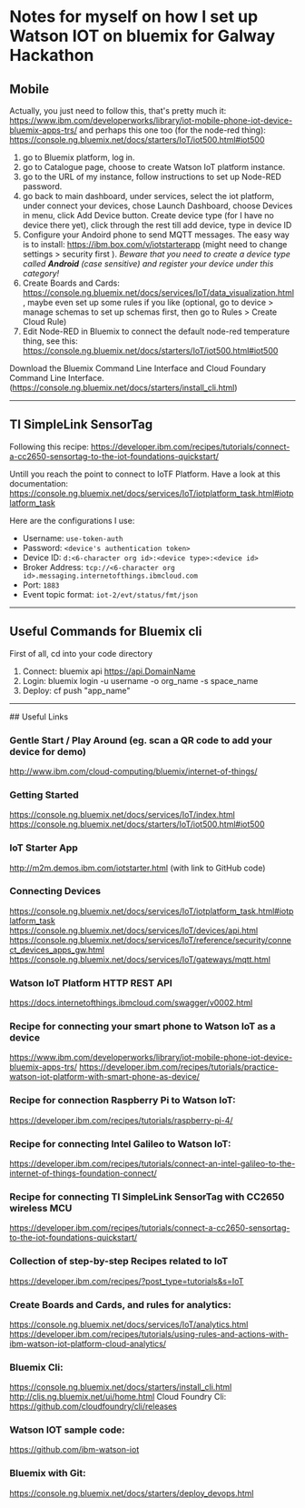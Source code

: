 # Notes for myself on how I set up Watson IOT on bluemix for Galway Hackathon

## Mobile

Actually, you just need to follow this, that's pretty much it:
https://www.ibm.com/developerworks/library/iot-mobile-phone-iot-device-bluemix-apps-trs/
and perhaps this one too (for the node-red thing):
https://console.ng.bluemix.net/docs/starters/IoT/iot500.html#iot500

1. go to Bluemix platform, log in.
2. go to Catalogue page, choose to create Watson IoT platform instance.
3. go to the URL of my instance, follow instructions to set up Node-RED password.
4. go back to main dashboard, under services, select the iot platform, under connect your devices, chose Launch Dashboard, choose Devices in menu, click Add Device button. Create device type (for I have no device there yet), click through the rest till add device, type in device ID 
5. Configure your Andoird phone to send MQTT messages. The easy way is to install: https://ibm.box.com/v/iotstarterapp (might need to change settings > security first ). *Beware that you need to create a device type called __Android__ (case sensitive) and register your device under this category!*
6. Create Boards and Cards: https://console.ng.bluemix.net/docs/services/IoT/data_visualization.html, maybe even set up some rules if you like (optional, go to device > manage schemas to set up schemas first, then go to Rules > Create Cloud Rule)
7. Edit Node-RED in Bluemix
  to connect the default node-red temperature thing, see this: https://console.ng.bluemix.net/docs/starters/IoT/iot500.html#iot500
  

Download the Bluemix Command Line Interface and Cloud Foundary Command Line Interface. (https://console.ng.bluemix.net/docs/starters/install_cli.html)

-----

## TI SimpleLink SensorTag
Following this recipe: https://developer.ibm.com/recipes/tutorials/connect-a-cc2650-sensortag-to-the-iot-foundations-quickstart/

Untill you reach the point to connect to IoTF Platform. Have a look at this documentation:
https://console.ng.bluemix.net/docs/services/IoT/iotplatform_task.html#iotplatform_task

Here are the configurations I use:
* Username: `use-token-auth`
* Password: `<device's authentication token>`
* Device ID: `d:<6-character org id>:<device type>:<device id>`
* Broker Address: `tcp://<6-character org id>.messaging.internetofthings.ibmcloud.com`
* Port: `1883`
* Event topic format: `iot-2/evt/status/fmt/json`

-----

## Useful Commands for Bluemix cli
First of all, cd into your code directory
1. Connect: bluemix api https://api.DomainName
2. Login: bluemix login -u username -o org_name -s space_name
3. Deploy: cf push "app_name"

-----

## Useful Links
### Gentle Start / Play Around (eg. scan a QR code to add your device for demo)
http://www.ibm.com/cloud-computing/bluemix/internet-of-things/

### Getting Started
https://console.ng.bluemix.net/docs/services/IoT/index.html
https://console.ng.bluemix.net/docs/starters/IoT/iot500.html#iot500

### IoT Starter App
http://m2m.demos.ibm.com/iotstarter.html (with link to GitHub code)

### Connecting Devices
https://console.ng.bluemix.net/docs/services/IoT/iotplatform_task.html#iotplatform_task
https://console.ng.bluemix.net/docs/services/IoT/devices/api.html
https://console.ng.bluemix.net/docs/services/IoT/reference/security/connect_devices_apps_gw.html
https://console.ng.bluemix.net/docs/services/IoT/gateways/mqtt.html

### Watson IoT Platform HTTP REST API
https://docs.internetofthings.ibmcloud.com/swagger/v0002.html

### Recipe for connecting your smart phone to Watson IoT as a device
https://www.ibm.com/developerworks/library/iot-mobile-phone-iot-device-bluemix-apps-trs/
https://developer.ibm.com/recipes/tutorials/practice-watson-iot-platform-with-smart-phone-as-device/

### Recipe for connection Raspberry Pi to Watson IoT:
https://developer.ibm.com/recipes/tutorials/raspberry-pi-4/

### Recipe for connecting Intel Galileo to Watson IoT:
https://developer.ibm.com/recipes/tutorials/connect-an-intel-galileo-to-the-internet-of-things-foundation-connect/

### Recipe for connecting TI SimpleLink SensorTag with CC2650 wireless MCU
https://developer.ibm.com/recipes/tutorials/connect-a-cc2650-sensortag-to-the-iot-foundations-quickstart/

### Collection of step-by-step Recipes related to IoT
https://developer.ibm.com/recipes/?post_type=tutorials&s=IoT

### Create Boards and Cards, and rules for analytics:
https://console.ng.bluemix.net/docs/services/IoT/analytics.html
https://developer.ibm.com/recipes/tutorials/using-rules-and-actions-with-ibm-watson-iot-platform-cloud-analytics/

### Bluemix Cli:
https://console.ng.bluemix.net/docs/starters/install_cli.html
http://clis.ng.bluemix.net/ui/home.html
Cloud Foundry Cli:
https://github.com/cloudfoundry/cli/releases

### Watson IOT sample code:
https://github.com/ibm-watson-iot

### Bluemix with Git:
https://console.ng.bluemix.net/docs/starters/deploy_devops.html
